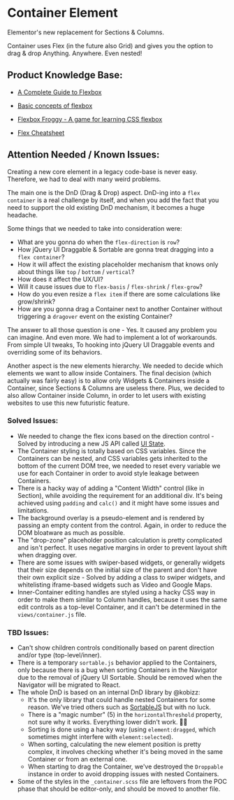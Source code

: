 # Container Element

Elementor's new replacement for Sections & Columns.

Container uses Flex (in the future also Grid) and gives you the option to drag & drop Anything. Anywhere. Even nested!

## Product Knowledge Base:

- [A Complete Guide to Flexbox](https://css-tricks.com/snippets/css/a-guide-to-flexbox/)


- [Basic concepts of flexbox](https://developer.mozilla.org/en-US/docs/Web/CSS/CSS_Flexible_Box_Layout/Basic_Concepts_of_Flexbox)


- [Flexbox Froggy - A game for learning CSS flexbox](https://flexboxfroggy.com/)


- [Flex Cheatsheet](https://yoksel.github.io/flex-cheatsheet/)



## Attention Needed / Known Issues:

Creating a new core element in a legacy code-base is never easy. Therefore, we had to deal with many weird problems.

The main one is the DnD (Drag & Drop) aspect. DnD-ing into a `flex container` is a real challenge by itself, and when you add the fact that you need to support the old existing DnD mechanism, it becomes a huge headache.

Some things that we needed to take into consideration were:

- What are you gonna do when the `flex-direction` is `row`?
- How jQuery UI Draggable & Sortable are gonna treat dragging into a `flex container`?
- How it will affect the existing placeholder mechanism that knows only about things like `top` / `bottom` / `vertical`?
- How does it affect the UX/UI?
- Will it cause issues due to `flex-basis` / `flex-shrink` / `flex-grow`?
- How do you even resize a `flex item` if there are some calculations like grow/shrink?
- How are you gonna drag a Container next to another Container without triggering a `dragover` event on the existing Container?

The answer to all those question is one - Yes. It caused any problem you can imagine. And even more.
We had to implement a lot of workarounds. From simple UI tweaks, To hooking into jQuery UI Draggable events and overriding some of its behaviors.

Another aspect is the new elements hierarchy. We needed to decide which elements we want to allow inside Containers. The final decision (which actually was fairly easy) is to allow only Widgets & Containers inside a Container, since Sections & Columns are useless there. Plus, we decided to also allow Container inside Column, in order to let users with existing websites to use this new futuristic feature.

### Solved Issues:
- We needed to change the flex icons based on the direction control - Solved by introducing a new JS API called
  [UI State](../../modules/web-cli/assets/js/core/ui-states.md).
- The Container styling is totally based on CSS variables. Since the Containers can be nested, and CSS variables gets
  inherited to the bottom of the current DOM tree, we needed to reset every variable we use for each Container in order
  to avoid style leakage between Containers.
- There is a hacky way of adding a "Content Width" control (like in Section), while avoiding the requirement for an
  additional div. It's being achieved using `padding` and `calc()` and it might have some issues and limitations.
- The background overlay is a pseudo-element and is rendered by passing an empty content from the control. Again, in
  order to reduce the DOM bloatware as much as possible.
- The "drop-zone" placeholder position calculation is pretty complicated and isn't perfect. It uses negative margins
  in order to prevent layout shift when dragging over.
- There are some issues with swiper-based widgets, or generally widgets that their size depends on the initial size of
  the parent and don't have their own explicit size - Solved by adding a class to swiper widgets, and whitelisting
  iframe-based widgets such as Video and Google Maps. 
- Inner-Container editing handles are styled using a hacky CSS way in order to make them similar to Column handles,
  because it uses the same edit controls as a top-level Container, and it can't be determined in the `views/container.js` file.

### TBD Issues:
- Can't show children controls conditionally based on parent direction and/or type (top-level/inner).
- There is a temporary `sortable.js` behavior applied to the Containers, only because there is a bug when sorting
  Containers in the Navigator due to the removal of jQuery UI Sortable.
  Should be removed when the Navigator will be migrated to React.
- The whole DnD is based on an internal DnD library by @kobizz:
    - It's the only library that could handle nested Containers for some reason. We've tried others such as
      [SortableJS](https://github.com/SortableJS/Sortable) but with no luck.
    - There is a "magic number" (5) in the `horizontalThreshold` property, not sure why it works. Everything lower didn't work. 🤷‍♂️
    - Sorting is done using a hacky way (using `element:dragged`, which sometimes might interfere with `element:selected`).
    - When sorting, calculating the new element position is pretty complex, it involves checking whether it's being moved 
      in the same Container or from an external one.
    - When starting to drag the Container, we've destroyed the `Droppable` instance in order to avoid dropping issues with
      nested Containers.
- Some of the styles in the `_container.scss` file are leftovers from the POC phase that should be editor-only, and
  should be moved to another file.
